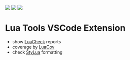 [![](https://vsmarketplacebadge.apphb.com/version/denk.lua-tools.svg)](https://marketplace.visualstudio.com/items?itemName=denk.lua-tools) [![](https://vsmarketplacebadge.apphb.com/installs-short/denk.lua-tools.svg)](https://marketplace.visualstudio.com/items?itemName=denk.lua-tools) [![](https://vsmarketplacebadge.apphb.com/rating-short/denk.lua-tools.svg)](https://marketplace.visualstudio.com/items?itemName=denk.lua-tools)

# Lua Tools VSCode Extension

- show [LuaCheck](https://github.com/mpeterv/luacheck) reports
- coverage by [LuaCov](https://github.com/lunarmodules/luacov)
- check [StyLua](https://github.com/JohnnyMorganz/StyLua) formatting
